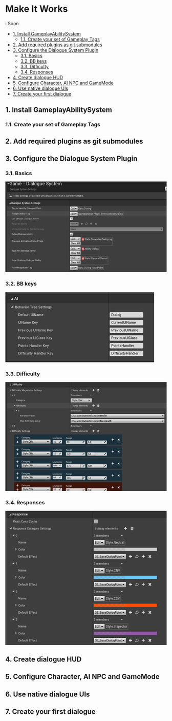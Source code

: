 # Make It Works

:information_source: Soon

<!-- TOC -->

-   [1. Install GameplayAbilitySystem](#1-install-gameplayabilitysystem)
    -   [1.1. Create your set of Gameplay Tags](#11-create-your-set-of-gameplay-tags)
-   [2. Add required plugins as git submodules](#2-add-required-plugins-as-git-submodules)
-   [3. Configure the Dialogue System Plugin](#3-configure-the-dialogue-system-plugin)
    -   [3.1. Basics](#31-basics)
    -   [3.2. BB keys](#32-bb-keys)
    -   [3.3. Difficulty](#33-difficulty)
    -   [3.4. Responses](#34-responses)
-   [4. Create dialogue HUD](#4-create-dialogue-hud)
-   [5. Configure Character, AI NPC and GameMode](#5-configure-character-ai-npc-and-gamemode)
-   [6. Use native dialogue UIs](#6-use-native-dialogue-uis)
-   [7. Create your first dialogue](#7-create-your-first-dialogue)

<!-- /TOC -->

<a id="markdown-1-install-gameplayabilitysystem" name="1-install-gameplayabilitysystem"></a>

## 1. Install GameplayAbilitySystem

<a id="markdown-11-create-your-set-of-gameplay-tags" name="11-create-your-set-of-gameplay-tags"></a>

### 1.1. Create your set of Gameplay Tags

<a id="markdown-2-add-required-plugins-as-git-submodules" name="2-add-required-plugins-as-git-submodules"></a>

## 2. Add required plugins as git submodules

<a id="markdown-3-configure-the-dialogue-system-plugin" name="3-configure-the-dialogue-system-plugin"></a>

## 3. Configure the Dialogue System Plugin

<a id="markdown-31-basics" name="31-basics"></a>

### 3.1. Basics

![Basics](./images/settings-basics.png)

<a id="markdown-32-bb-keys" name="32-bb-keys"></a>

### 3.2. BB keys

![BB-keys](./images/settings-BB-keys.png)

<a id="markdown-33-difficulty" name="33-difficulty"></a>

### 3.3. Difficulty

![difficulty](./images/settings-difficulty.png)

<a id="markdown-34-responses" name="34-responses"></a>

### 3.4. Responses

![responses](./images/settings-responses.png)

<a id="markdown-4-create-dialogue-hud" name="4-create-dialogue-hud"></a>

## 4. Create dialogue HUD

<a id="markdown-5-configure-character-ai-npc-and-gamemode" name="5-configure-character-ai-npc-and-gamemode"></a>

## 5. Configure Character, AI NPC and GameMode

<a id="markdown-6-use-native-dialogue-uis" name="6-use-native-dialogue-uis"></a>

## 6. Use native dialogue UIs

<a id="markdown-7-create-your-first-dialogue" name="7-create-your-first-dialogue"></a>

## 7. Create your first dialogue
